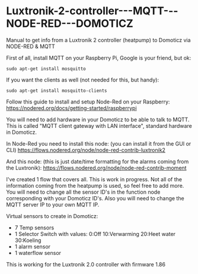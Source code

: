 # Luxtronik-2-controller---MQTT---NODE-RED---DOMOTICZ
Manual to get info from a Luxtronik 2 controller (heatpump) to Domoticz via NODE-RED &amp; MQTT

First of all, install MQTT on your Raspberry Pi, Google is your friend, but ok:
```
sudo apt-get install mosquitto
```

If you want the clients as well (not needed for this, but handy):
```
sudo apt-get install mosquitto-clients
```
Follow this guide to install and setup Node-Red on your Raspberry:
https://nodered.org/docs/getting-started/raspberrypi

You will need to add hardware in your Domoticz to be able to talk to MQTT. This is called "MQTT client gateway with LAN interface", standard hardware in Domoticz.

In Node-Red you need to install this node: (you can install it from the GUI or CLI)
https://flows.nodered.org/node/node-red-contrib-luxtronik2

And this node: (this is just date/time formatting for the alarms coming from the Luxtronik):
https://flows.nodered.org/node/node-red-contrib-moment

I've created 1 flow that covers all. This is work in progress. Not all of the information coming from the heatpump is used, so feel free to add more.
You will need to change all the sensor ID's in the function node corresponding with your Domoticz ID's.
Also you will need to change the MQTT server IP to your own MQTT IP.

Virtual sensors to create in Domoticz:
- 7 Temp sensors
- 1 Selector Switch with values: 0:Off 10:Verwarming 20:Heet water 30:Koeling
- 1 alarm sensor
- 1 waterflow sensor

This is working for the Luxtronik 2.0 controller with firmware 1.86
